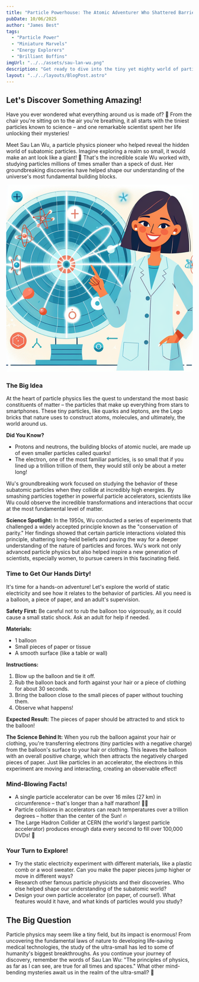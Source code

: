 ```yaml
---
title: "Particle Powerhouse: The Atomic Adventurer Who Shattered Barriers"
pubDate: 10/06/2025
author: "James Best"
tags:
  - "Particle Power"
  - "Miniature Marvels"
  - "Energy Explorers"
  - "Brilliant Boffins"
imgUrl: "../../assets/sau-lan-wu.png"
description: "Get ready to dive into the tiny yet mighty world of particle physics! We'll meet Sau Lan Wu, a brilliant scientist who uncovered the secrets of the smallest building blocks of matter. Along the way, you'll learn about mind-bending particles, conduct a hands-on experiment, and discover how studying the ultra-small can lead to huge breakthroughs!"
layout: "../../layouts/BlogPost.astro"
---
```


## Let's Discover Something Amazing!

Have you ever wondered what everything around us is made of? 🤔 From the chair you're sitting on to the air you're breathing, it all starts with the tiniest particles known to science – and one remarkable scientist spent her life unlocking their mysteries!

Meet Sau Lan Wu, a particle physics pioneer who helped reveal the hidden world of subatomic particles. Imagine exploring a realm so small, it would make an ant look like a giant! 🐜 That's the incredible scale Wu worked with, studying particles millions of times smaller than a speck of dust. Her groundbreaking discoveries have helped shape our understanding of the universe's most fundamental building blocks.

![Sau Lan Wu working in a laboratory](../../assets/sau-lan-wu.png)

### The Big Idea

At the heart of particle physics lies the quest to understand the most basic constituents of matter – the particles that make up everything from stars to smartphones. These tiny particles, like quarks and leptons, are the Lego bricks that nature uses to construct atoms, molecules, and ultimately, the world around us.

**Did You Know?**

- Protons and neutrons, the building blocks of atomic nuclei, are made up of even smaller particles called quarks!
- The electron, one of the most familiar particles, is so small that if you lined up a trillion trillion of them, they would still only be about a meter long!

Wu's groundbreaking work focused on studying the behavior of these subatomic particles when they collide at incredibly high energies. By smashing particles together in powerful particle accelerators, scientists like Wu could observe the incredible transformations and interactions that occur at the most fundamental level of matter.

**Science Spotlight:** In the 1950s, Wu conducted a series of experiments that challenged a widely accepted principle known as the "conservation of parity." Her findings showed that certain particle interactions violated this principle, shattering long-held beliefs and paving the way for a deeper understanding of the nature of particles and forces. Wu's work not only advanced particle physics but also helped inspire a new generation of scientists, especially women, to pursue careers in this fascinating field.

### Time to Get Our Hands Dirty!

It's time for a hands-on adventure! Let's explore the world of static electricity and see how it relates to the behavior of particles. All you need is a balloon, a piece of paper, and an adult's supervision.

**Safety First:** Be careful not to rub the balloon too vigorously, as it could cause a small static shock. Ask an adult for help if needed.

**Materials:**

- 1 balloon
- Small pieces of paper or tissue
- A smooth surface (like a table or wall)

**Instructions:**

1. Blow up the balloon and tie it off.
2. Rub the balloon back and forth against your hair or a piece of clothing for about 30 seconds.
3. Bring the balloon close to the small pieces of paper without touching them.
4. Observe what happens!

**Expected Result:** The pieces of paper should be attracted to and stick to the balloon!

**The Science Behind It:** When you rub the balloon against your hair or clothing, you're transferring electrons (tiny particles with a negative charge) from the balloon's surface to your hair or clothing. This leaves the balloon with an overall positive charge, which then attracts the negatively charged pieces of paper. Just like particles in an accelerator, the electrons in this experiment are moving and interacting, creating an observable effect!

### Mind-Blowing Facts!

- A single particle accelerator can be over 16 miles (27 km) in circumference – that's longer than a half marathon! 🏃‍♀️
- Particle collisions in accelerators can reach temperatures over a trillion degrees – hotter than the center of the Sun! 🔥
- The Large Hadron Collider at CERN (the world's largest particle accelerator) produces enough data every second to fill over 100,000 DVDs! 📀

### Your Turn to Explore!

- Try the static electricity experiment with different materials, like a plastic comb or a wool sweater. Can you make the paper pieces jump higher or move in different ways?
- Research other famous particle physicists and their discoveries. Who else helped shape our understanding of the subatomic world?
- Design your own particle accelerator (on paper, of course!). What features would it have, and what kinds of particles would you study?

## The Big Question

Particle physics may seem like a tiny field, but its impact is enormous! From uncovering the fundamental laws of nature to developing life-saving medical technologies, the study of the ultra-small has led to some of humanity's biggest breakthroughs. As you continue your journey of discovery, remember the words of Sau Lan Wu: "The principles of physics, as far as I can see, are true for all times and spaces." What other mind-bending mysteries await us in the realm of the ultra-small? 🔬

```

```
